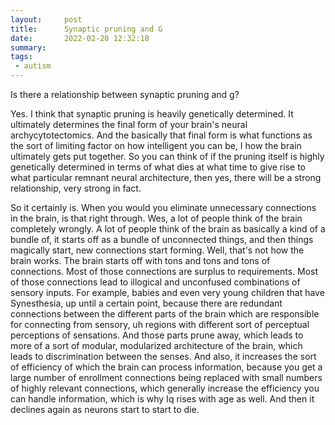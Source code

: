 ```yaml
---
layout:     post
title:      Synaptic pruning and G
date:       2022-02-20 12:32:18
summary:    
tags:
 - autism
---
```


Is there a relationship between synaptic pruning and g? 

Yes. I think that synaptic pruning is heavily genetically determined. It ultimately determines the final form of your brain's neural archycytotectomics. And the basically that final form is what functions as the sort of limiting factor on how intelligent you can be, I how the brain ultimately gets put together. So you can think of if the pruning itself is highly genetically determined in terms of what dies at what time to give rise to what particular remnant neural architecture, then yes, there will be a strong relationship, very strong in fact.

So it certainly is. When you would you eliminate unnecessary connections in the brain, is that right through. Wes, a lot of people think of the brain completely wrongly. A lot of people think of the brain as basically a kind of a bundle of, it starts off as a bundle of unconnected things, and then things magically start, new connections start forming. Well, that's not how the brain works. The brain starts off with tons and tons and tons of connections. Most of those connections are surplus to requirements. Most of those connections lead to illogical and unconfused combinations of sensory inputs. For example, babies and even very young children that have Synesthesia, up until a certain point, because there are redundant connections between the different parts of the brain which are responsible for connecting from sensory, uh regions with different sort of perceptual perceptions of sensations. And those parts prune away, which leads to more of a sort of modular, modularized architecture of the brain, which leads to discrimination between the senses. And also, it increases the sort of efficiency of which the brain can process information, because you get a large number of enrollment connections being replaced with small numbers of highly relevant connections, which generally increase the efficiency you can handle information, which is why Iq rises with age as well. And then it declines again as neurons start to start to die.